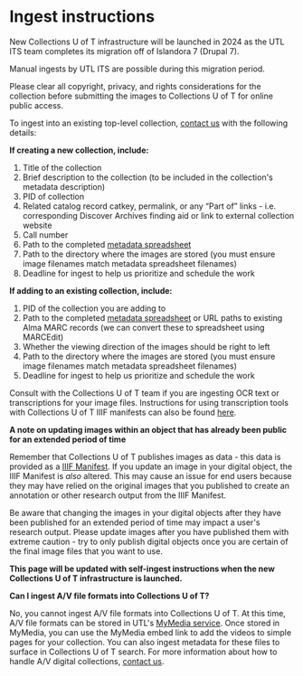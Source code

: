 # Ingest instructions

New Collections U of T infrastructure will be launched in 2024 as the UTL ITS team completes its migration off of Islandora 7 (Drupal 7). 

Manual ingests by UTL ITS are possible during this migration period. 

Please clear all copyright, privacy, and rights considerations for the collection before submitting the images to Collections U of T for online public access.

To ingest into an existing top-level collection, [contact us](mailto:digitalinitiatives@library.utoronto.ca) with the following details:

**If creating a new collection, include:**
1. Title of the collection
2. Brief description to the collection (to be included in the collection's metadata description)
3. PID of collection
4. Related catalog record catkey, permalink, or any “Part of” links - i.e. corresponding Discover Archives finding aid or link to external collection website
5. Call number
6. Path to the completed [metadata spreadsheet](https://github.com/utlib/collections-uoft/blob/main/docs/metadata_template_instructions.md)
7. Path to the directory where the images are stored (you must ensure image filenames match metadata spreadsheet filenames)
8. Deadline for ingest to help us prioritize and schedule the work

**If adding to an existing collection, include:**
1. PID of the collection you are adding to
2. Path to the completed [metadata spreadsheet](https://github.com/utlib/collections-uoft/blob/main/docs/metadata_template_instructions.md) or URL paths to existing Alma MARC records (we can convert these to spreadsheet using MARCEdit)
3. Whether the viewing direction of the images should be right to left
4. Path to the directory where the images are stored (you must ensure image filenames match metadata spreadsheet filenames)
5. Deadline for ingest to help us prioritize and schedule the work

Consult with the Collections U of T team if you are ingesting OCR text or transcriptions for your image files. Instructions for using transcription tools with Collections U of T IIIF manifests can also be found [here](/main/docs/transcription_and_annotation_tools.md).

**A note on updating images within an object that has already been public for an extended period of time**

Remember that Collections U of T publishes images as data - this data is provided as a [IIIF Manifest](https://iiif.io/guides/using_iiif_resources/). If you update an image in your digital object, the IIIF Manifest is *also* altered. This may cause an issue for end users because they may have relied on the original images that you published to create an annotation or other research output from the IIIF Manifest. 

Be aware that changing the images in your digital objects after they have been published for an extended period of time may impact a user's research output. Please update images after you have published them with extreme caution - try to only publish digital objects once you are certain of the final image files that you want to use. 

**This page will be updated with self-ingest instructions when the new Collections U of T infrastructure is launched.**

**Can I ingest A/V file formats into Collections U of T?**

No, you cannot ingest A/V file formats into Collections U of T. At this time, A/V file formats can be stored in UTL's [MyMedia service](https://mymedia.library.utoronto.ca/). Once stored in MyMedia, you can use the MyMedia embed link to add the videos to simple pages for your collection. You can also ingest metadata for these files to surface in Collections U of T search. For more information about how to handle A/V digital collections, [contact us](mailto:digitalinitiatives@library.utoronto.ca).
